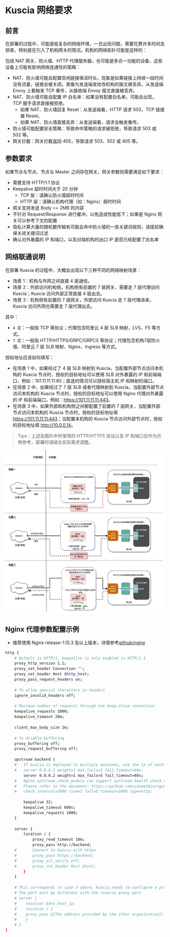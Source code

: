 # Kuscia 网络要求

## 前言

在部署的过程中，可能面临复杂的网络环境，一旦出现问题，需要花费许多时间去排查，特别是在引入了机构网关的情况。机构的网络拓扑可能是这样的：

包括 NAT 网关、防火墙、HTTP 代理服务器，也可能是多合一功能的设备，这些设备上可能有影响网络连通性的策略：

- NAT、防火墙可能会配置空闲链接保活时长，现象是如果链接上持续一段时间没有流量，链接会被关闭。表像为发送端发给改机构的报文被丢弃。从发送端 Envoy 上看触发 TCP 重传，从接收端 Envoy 报文直接被丢弃。
- NAT、防火墙可能会配置 IP 白名单：如果没有配置白名单，可能会出现，TCP 握手请求直接被拒绝。
  - 如果 NAT、防火墙回复 Reset：从发送端看，HTTP 请求 503，TCP 链接被 Reset。
  - 如果 NAT、防火墙直接丢弃：从发送端看，请求会触发重传。
- 防火墙可能配置安全策略：导致命中策略的请求被拒绝，导致请求 503 或 502 等。
- 网关拦截：网关拦截返回 405，导致请求 503、502 或 405 等。

## 参数要求

如果节点与节点、节点与 Master 之间存在网关，网关参数则需要满足如下要求：

- 需要支持 HTTP/1.1 协议
- Keepalive 超时时间大于 20 分钟
  - TCP 层：请确认防火墙超时时间
  - HTTP 层：请确认机构代理（如：Nginx）超时时间
- 网关支持发送 Body <= 2MB 的内容
- 不针对 Request/Response 进行缓冲，以免造成性能低下；如果是 Nginx 网关可以参考下文的配置
- 隐私计算大量的随机数传输有可能会命中防火墙的一些关键词规则，请提前确保关闭关键词过滤
- 确认对外暴露的 IP 和端口，以及对端机构的出口 IP 是否已经配置了白名单

## 网络联通说明

在部署 Kuscia 的过程中，大概会出现以下三种不同的网络映射场景：

- 场景 1：机构与外网之间直接 4 层通信。
- 场景 2：外部访问机构侧，机构侧有前置的 7 层网关，需要走 7 层代理访问 Kuscia；Kuscia 访问外部正常直接 4 层出去。
- 场景 3：机构侧有前置的 7 层网关，外部访问 Kuscia 走 7 层代理进来，Kuscia 访问外网也需要走 7 层代理出去。

其中：

- `4 层`：一般指 TCP 等协议；代理包含阿里云 4 层 SLB 映射，LVS，F5 等方式。
- `7 层`：一般指 HTTP/HTTPS/GRPC/GRPCS 等协议；代理包含机构7层防火墙、阿里云 7 层 SLB 映射、Nginx、Ingress 等方式。

授权地址应该如何填写：

- 在场景 1 中，如果经过了 4 层 SLB 映射到 Kuscia，当配置外部节点访问本机构的 Kuscia 节点时，授权的目标地址可以使用 SLB 对外暴露的 IP 和前端端口，例如：101.11.11.11:80；直连的情况可以授权宿主机 IP 和映射的端口。
- 在场景 2 中，如果经过了 7 层 SLB 或者代理映射到 Kuscia，当配置外部节点访问本机构的 Kuscia 节点时，授权的目标地址可以使用 Nginx 代理对外暴露的 IP 和前端端口，例如：<https://101.11.11.11:443>。
- 在场景 3 中，如果外部和机构侧之间都配置了前置的 7 层网关，当配置外部节点访问本机构的 Kuscia 节点时，授权的目标地址填 <https://101.11.11.11:443>；当配置本机构的 Kuscia 节点访问外部节点时，授权的目标地址填 <http://10.0.0.14>。

> Tips：上述及图片中所使用的 HTTP/HTTPS 协议以及 IP 和端口仅作为示例参考，部署时请结合实际需求调整。

![network](../imgs/network.png)

## Nginx 代理参数配置示例

- 推荐使用 Nginx release-1.15.3 及以上版本，详情参考[github/nginx](https://github.com/nginx/nginx)

```bash
http {
    # Default is HTTP/1, keepalive is only enabled in HTTP/1.1
    proxy_http_version 1.1;
    proxy_set_header Connection "";
    proxy_set_header Host $http_host;
    proxy_pass_request_headers on;

    # To allow special characters in headers
    ignore_invalid_headers off;

    # Maximum number of requests through one keep-alive connection
    keepalive_requests 1000;
    keepalive_timeout 20m;

    client_max_body_size 2m;

    # To disable buffering
    proxy_buffering off;
    proxy_request_buffering off;

    upstream backend {
    #   If kuscia is deployed to multiple machines, use the ip of each kuscia here
    #   server 0.0.0.1 weight=1 max_fails=5 fail_timeout=60s;
        server 0.0.0.2 weight=1 max_fails=5 fail_timeout=60s;
    #   Nginx_upstream_check_module can support upstream health check with Nginx
    #   Please refer to the document: https://github.com/yaoweibin/nginx_upstream_check_module/tree/master/doc
    #   check interval=3000 rise=2 fall=5 timeout=1000 type=http;

        keepalive 32;
        keepalive_timeout 600s;
        keepalive_requests 1000;
    }

    server {
        location / {
            proxy_read_timeout 10m;
            proxy_pass http://backend;
    #       Connect to kuscia with https
    #       proxy_pass https://backend;
    #       proxy_ssl_verify off;
    #       proxy_set_header Host $host;
        }
    }

    # This corresponds to case 3 above, kuscia needs to configure a proxy when accessing the internet
    # The port must be different with the reverse proxy port
    # server {
    #    resolver $dns_host_ip;
    #    location / {
    #    proxy_pass ${The address provided by the other organization};
    #    }
    # }
}
```
